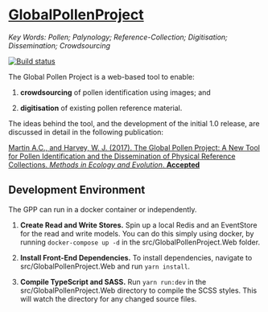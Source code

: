 # [GlobalPollenProject](https://globalpollenproject.org)
*Key Words: Pollen; Palynology; Reference-Collection; Digitisation; Dissemination; Crowdsourcing*

[![Build status](https://ci.appveyor.com/api/projects/status/oy51ibjqbo8y7ltq?svg=true)](https://ci.appveyor.com/project/AndrewIOM/gpp-cqrs)

The Global Pollen Project is a web-based tool to enable:

1. **crowdsourcing** of pollen identification using images; and

2. **digitisation** of existing pollen reference material.


The ideas behind the tool, and the development of the initial 1.0 release, are discussed in detail in the following publication:

[Martin A.C., and Harvey, W. J. (2017). The Global Pollen Project: A New Tool for Pollen Identification and the Dissemination of Physical Reference Collections. *Methods in Ecology and Evolution*. **Accepted**](http://dx.doi.org/10.1111/2041-210X.12752)

## Development Environment
The GPP can run in a docker container or independently.

1. **Create Read and Write Stores.** Spin up a local Redis and an EventStore for the read and write models. You can do this simply using docker, by running `docker-compose up -d` in the src/GlobalPollenProject.Web folder.

2. **Install Front-End Dependencies.** To install dependencies, navigate to src/GlobalPollenProject.Web and run `yarn install`.

3. **Compile TypeScript and SASS.** Run `yarn run:dev` in the src/GlobalPollenProject.Web directory to compile the SCSS styles. This will watch the directory for any changed source files.